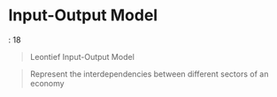 # Input-Output Model

: 18

> Leontief Input-Output Model
> 

> Represent the interdependencies between different sectors of an economy
>